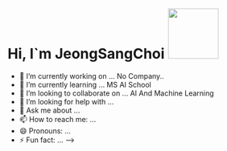 <!-- <img aling = "right" src = "C:\Users\gg787\Desktop\python_file.svg width = "300"/> -->
<h1>Hi, I`m JeongSangChoi <img src = "C:\Users\gg787\Desktop\jeongsang.jpg" height = "100" width = 100></h1>

- 🔭 I’m currently working on ...
No Company..
- 🌱 I’m currently learning ...
MS AI School
- 👯 I’m looking to collaborate on ...
AI And Machine Learning
- 🤔 I’m looking for help with ...
- 💬 Ask me about ...
- 📫 How to reach me: ...
- 😄 Pronouns: ...
- ⚡ Fun fact: ...
-->
